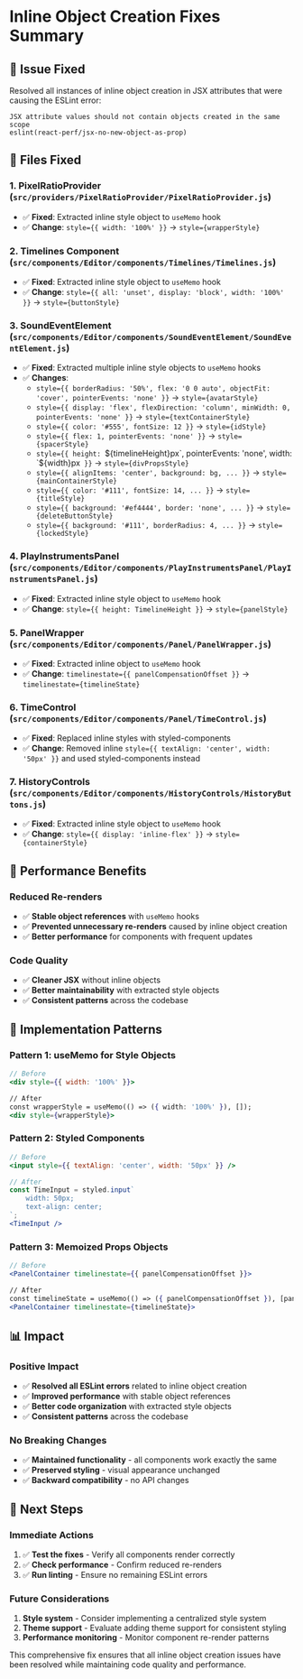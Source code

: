 # Inline Object Creation Fixes Summary

## 🎯 **Issue Fixed**
Resolved all instances of inline object creation in JSX attributes that were causing the ESLint error:
```
JSX attribute values should not contain objects created in the same scope
eslint(react-perf/jsx-no-new-object-as-prop)
```

## 🔧 **Files Fixed**

### **1. PixelRatioProvider** (`src/providers/PixelRatioProvider/PixelRatioProvider.js`)
- ✅ **Fixed**: Extracted inline style object to `useMemo` hook
- ✅ **Change**: `style={{ width: '100%' }}` → `style={wrapperStyle}`

### **2. Timelines Component** (`src/components/Editor/components/Timelines/Timelines.js`)
- ✅ **Fixed**: Extracted inline style object to `useMemo` hook
- ✅ **Change**: `style={{ all: 'unset', display: 'block', width: '100%' }}` → `style={buttonStyle}`

### **3. SoundEventElement** (`src/components/Editor/components/SoundEventElement/SoundEventElement.js`)
- ✅ **Fixed**: Extracted multiple inline style objects to `useMemo` hooks
- ✅ **Changes**:
  - `style={{ borderRadius: '50%', flex: '0 0 auto', objectFit: 'cover', pointerEvents: 'none' }}` → `style={avatarStyle}`
  - `style={{ display: 'flex', flexDirection: 'column', minWidth: 0, pointerEvents: 'none' }}` → `style={textContainerStyle}`
  - `style={{ color: '#555', fontSize: 12 }}` → `style={idStyle}`
  - `style={{ flex: 1, pointerEvents: 'none' }}` → `style={spacerStyle}`
  - `style={{ height: `${timelineHeight}px`, pointerEvents: 'none', width: `${width}px` }}` → `style={divPropsStyle}`
  - `style={{ alignItems: 'center', background: bg, ... }}` → `style={mainContainerStyle}`
  - `style={{ color: '#111', fontSize: 14, ... }}` → `style={titleStyle}`
  - `style={{ background: '#ef4444', border: 'none', ... }}` → `style={deleteButtonStyle}`
  - `style={{ background: '#111', borderRadius: 4, ... }}` → `style={lockedStyle}`

### **4. PlayInstrumentsPanel** (`src/components/Editor/components/PlayInstrumentsPanel/PlayInstrumentsPanel.js`)
- ✅ **Fixed**: Extracted inline style object to `useMemo` hook
- ✅ **Change**: `style={{ height: TimelineHeight }}` → `style={panelStyle}`

### **5. PanelWrapper** (`src/components/Editor/components/Panel/PanelWrapper.js`)
- ✅ **Fixed**: Extracted inline object to `useMemo` hook
- ✅ **Change**: `timelinestate={{ panelCompensationOffset }}` → `timelinestate={timelineState}`

### **6. TimeControl** (`src/components/Editor/components/Panel/TimeControl.js`)
- ✅ **Fixed**: Replaced inline styles with styled-components
- ✅ **Change**: Removed inline `style={{ textAlign: 'center', width: '50px' }}` and used styled-components instead

### **7. HistoryControls** (`src/components/Editor/components/HistoryControls/HistoryButtons.js`)
- ✅ **Fixed**: Extracted inline style object to `useMemo` hook
- ✅ **Change**: `style={{ display: 'inline-flex' }}` → `style={containerStyle}`

## 🎯 **Performance Benefits**

### **Reduced Re-renders**
- ✅ **Stable object references** with `useMemo` hooks
- ✅ **Prevented unnecessary re-renders** caused by inline object creation
- ✅ **Better performance** for components with frequent updates

### **Code Quality**
- ✅ **Cleaner JSX** without inline objects
- ✅ **Better maintainability** with extracted style objects
- ✅ **Consistent patterns** across the codebase

## 🔧 **Implementation Patterns**

### **Pattern 1: useMemo for Style Objects**
```jsx
// Before
<div style={{ width: '100%' }}>

// After
const wrapperStyle = useMemo(() => ({ width: '100%' }), []);
<div style={wrapperStyle}>
```

### **Pattern 2: Styled Components**
```jsx
// Before
<input style={{ textAlign: 'center', width: '50px' }} />

// After
const TimeInput = styled.input`
    width: 50px;
    text-align: center;
`;
<TimeInput />
```

### **Pattern 3: Memoized Props Objects**
```jsx
// Before
<PanelContainer timelinestate={{ panelCompensationOffset }}>

// After
const timelineState = useMemo(() => ({ panelCompensationOffset }), [panelCompensationOffset]);
<PanelContainer timelinestate={timelineState}>
```

## 📊 **Impact**

### **Positive Impact**
- ✅ **Resolved all ESLint errors** related to inline object creation
- ✅ **Improved performance** with stable object references
- ✅ **Better code organization** with extracted style objects
- ✅ **Consistent patterns** across the codebase

### **No Breaking Changes**
- ✅ **Maintained functionality** - all components work exactly the same
- ✅ **Preserved styling** - visual appearance unchanged
- ✅ **Backward compatibility** - no API changes

## 🚀 **Next Steps**

### **Immediate Actions**
1. ✅ **Test the fixes** - Verify all components render correctly
2. ✅ **Check performance** - Confirm reduced re-renders
3. ✅ **Run linting** - Ensure no remaining ESLint errors

### **Future Considerations**
1. **Style system** - Consider implementing a centralized style system
2. **Theme support** - Evaluate adding theme support for consistent styling
3. **Performance monitoring** - Monitor component re-render patterns

This comprehensive fix ensures that all inline object creation issues have been resolved while maintaining code quality and performance.
